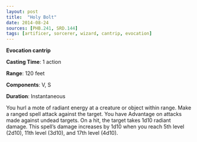 ```yaml
---
layout: post
title:  "Holy Bolt"
date: 2014-08-24
sources: [PHB.241, SRD.144]
tags: [artificer, sorcerer, wizard, cantrip, evocation]
---
```


**Evocation cantrip**

**Casting Time**: 1 action

**Range**: 120 feet

**Components**: V, S

**Duration**: Instantaneous

You hurl a mote of radiant energy at a creature or object within range. Make a ranged spell attack against the target. You have Advantage on attacks made against undead targets. On a hit, the target takes 1d10 radiant damage. This spell’s damage increases by 1d10 when you reach 5th level (2d10), 11th level (3d10), and 17th level (4d10).

